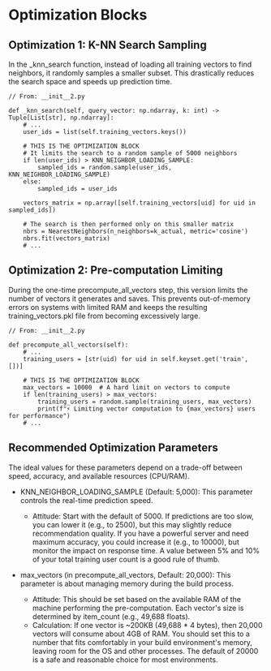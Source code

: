 # Optimization Blocks

## Optimization 1: K-NN Search Sampling
In the _knn_search function, instead of loading all training vectors to find neighbors, it randomly samples a smaller subset. This drastically reduces the search space and speeds up prediction time.

```
// From: __init__2.py

def _knn_search(self, query_vector: np.ndarray, k: int) -> Tuple[List[str], np.ndarray]:
    # ...
    user_ids = list(self.training_vectors.keys())
    
    # THIS IS THE OPTIMIZATION BLOCK
    # It limits the search to a random sample of 5000 neighbors
    if len(user_ids) > KNN_NEIGHBOR_LOADING_SAMPLE:
        sampled_ids = random.sample(user_ids, KNN_NEIGHBOR_LOADING_SAMPLE)
    else:
        sampled_ids = user_ids
    
    vectors_matrix = np.array([self.training_vectors[uid] for uid in sampled_ids])
    
    # The search is then performed only on this smaller matrix
    nbrs = NearestNeighbors(n_neighbors=k_actual, metric='cosine')
    nbrs.fit(vectors_matrix)
    # ...
```

## Optimization 2: Pre-computation Limiting
During the one-time precompute_all_vectors step, this version limits the number of vectors it generates and saves. This prevents out-of-memory errors on systems with limited RAM and keeps the resulting training_vectors.pkl file from becoming excessively large.

```
// From: __init__2.py

def precompute_all_vectors(self):
    # ...
    training_users = [str(uid) for uid in self.keyset.get('train', [])]
    
    # THIS IS THE OPTIMIZATION BLOCK
    max_vectors = 10000  # A hard limit on vectors to compute
    if len(training_users) > max_vectors:
        training_users = random.sample(training_users, max_vectors)
        print(f"⚡ Limiting vector computation to {max_vectors} users for performance")
    # ...
```

## Recommended Optimization Parameters
The ideal values for these parameters depend on a trade-off between speed, accuracy, and available resources (CPU/RAM).

* KNN_NEIGHBOR_LOADING_SAMPLE (Default: 5,000): This parameter controls the real-time prediction speed.
    - Attitude: Start with the default of 5000. If predictions are too slow, you can lower it (e.g., to 2500), but this may slightly reduce recommendation quality. If you have a powerful server and need maximum accuracy, you could increase it (e.g., to 10000), but monitor the impact on response time. A value between 5% and 10% of your total training user count is a good rule of thumb.

* max_vectors (in precompute_all_vectors, Default: 20,000): This parameter is about managing memory during the build process.
    - Attitude: This should be set based on the available RAM of the machine performing the pre-computation. Each vector's size is determined by item_count (e.g., 49,688 floats).
    - Calculation: If one vector is ~200KB (49,688 * 4 bytes), then 20,000 vectors will consume about 4GB of RAM. You should set this to a number that fits comfortably in your build environment's memory, leaving room for the OS and other processes. The default of 20000 is a safe and reasonable choice for most environments.